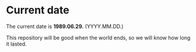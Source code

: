# Current date

The current date is **1989.06.29.** (YYYY.MM.DD.)

This repository will be good when the world ends, so we will know how long it lasted.